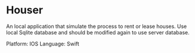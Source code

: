 # Houser
An local application that simulate the process to rent or lease houses. 
Use local Sqlite database and should be modified again to use server database.

Platform: IOS
Language: Swift


